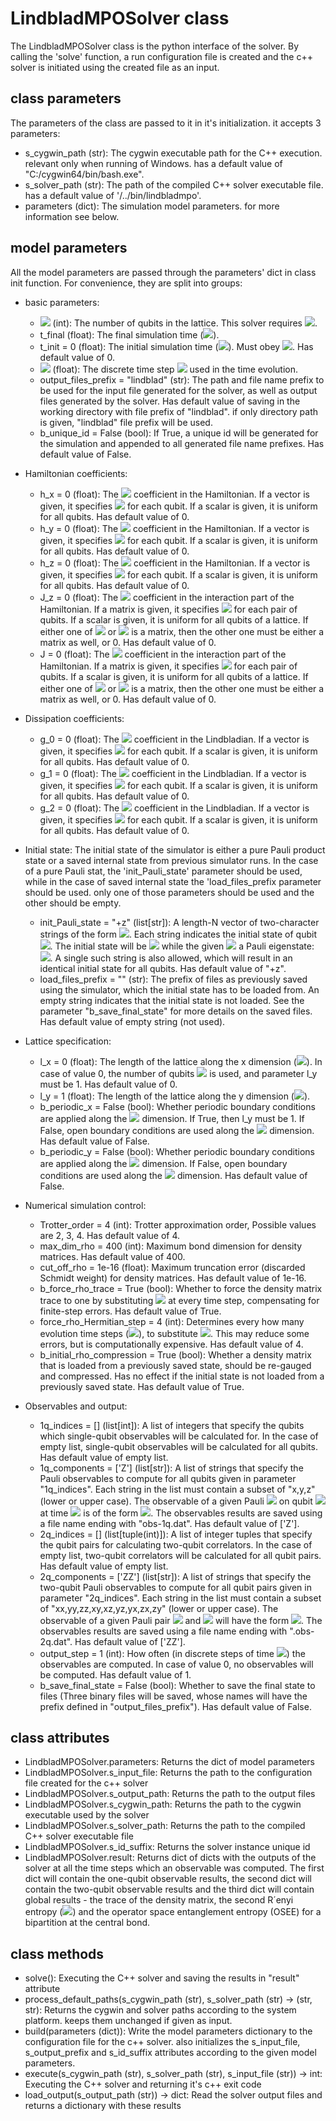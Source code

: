 # LindbladMPOSolver class

The LindbladMPOSolver class is the python interface of the solver. By calling the 'solve' function, a run configuration file is created and the c++ solver is initiated using the created file as an input.

## class parameters

The parameters of the class are passed to it in it's initialization. it accepts 3 parameters:

* s_cygwin_path (str): The cygwin executable path for the C++ execution. relevant only when running of Windows. has a default value of "C:/cygwin64/bin/bash.exe".
* s_solver_path (str): The path of the compiled C++ solver executable file. has a default value of '/../bin/lindbladmpo'.
* parameters (dict): The simulation model parameters. for more information see below.

## model parameters

All the model parameters are passed through the parameters' dict in class init function. For convenience, they are split into groups:

* basic parameters:
    * <img src="https://render.githubusercontent.com/render/math?math=N"> (int): The number of qubits in the lattice. This solver requires <img src="https://render.githubusercontent.com/render/math?math=N >2">.
    * t_final (float): The final simulation time (<img src="https://render.githubusercontent.com/render/math?math=t_f">).
    * t_init = 0 (float): The initial simulation time (<img src="https://render.githubusercontent.com/render/math?math=t_0">). Must obey <img src="https://render.githubusercontent.com/render/math?math=t_0 \le t_f">. Has default value of 0.
    * <img src="https://render.githubusercontent.com/render/math?math=tau"> (float): The discrete time step <img src="https://render.githubusercontent.com/render/math?math=tau"> used in the time evolution.
    * output_files_prefix = "lindblad" (str): The path and file name prefix to be used for the input file generated for the solver, as well as output files generated by the solver. Has default value of saving in the working directory with file prefix of "lindblad". if only directory path is given, "lindblad" file prefix will be used.
    * b_unique_id = False (bool): If True, a unique id will be generated for the simulation and appended to all generated file name prefixes. Has default value of False.
* Hamiltonian coefficients:
    * h_x = 0 (float): The <img src="https://render.githubusercontent.com/render/math?math=h_{x,i}"> coefficient in the Hamiltonian. If a vector is given, it specifies <img src="https://render.githubusercontent.com/render/math?math=h_{x,i}"> for each qubit. If a scalar is given, it is uniform for all qubits. Has default value of 0.
    * h_y = 0 (float): The <img src="https://render.githubusercontent.com/render/math?math=h_{y,i}"> coefficient in the Hamiltonian. If a vector is given, it specifies <img src="https://render.githubusercontent.com/render/math?math=h_{y,i}"> for each qubit. If a scalar is given, it is uniform for all qubits. Has default value of 0.
    * h_z = 0 (float): The <img src="https://render.githubusercontent.com/render/math?math=h_{z,i}"> coefficient in the Hamiltonian. If a vector is given, it specifies <img src="https://render.githubusercontent.com/render/math?math=h_{z,i}"> for each qubit. If a scalar is given, it is uniform for all qubits. Has default value of 0.
    * J_z = 0 (float): The <img src="https://render.githubusercontent.com/render/math?math=J^z_{ij}"> coefficient in the interaction part of the Hamiltonian. If a matrix is given, it specifies <img src="https://render.githubusercontent.com/render/math?math=J^z_{ij}"> for each pair of qubits. If a scalar is given, it is uniform for all qubits of a lattice. If either one of <img src="https://render.githubusercontent.com/render/math?math=J"> or <img src="https://render.githubusercontent.com/render/math?math=J_z"> is a matrix, then the other one must be either a matrix as well, or 0. Has default value of 0.
    * J = 0 (float): The <img src="https://render.githubusercontent.com/render/math?math=J_{ij}"> coefficient in the interaction part of the Hamiltonian. If a matrix is given, it specifies <img src="https://render.githubusercontent.com/render/math?math=J_{ij}"> for each pair of qubits. If a scalar is given, it is uniform for all qubits of a lattice. If either one of <img src="https://render.githubusercontent.com/render/math?math=J"> or <img src="https://render.githubusercontent.com/render/math?math=J_z"> is a matrix, then the other one must be either a matrix as well, or 0. Has default value of 0.
* Dissipation coefficients:
    * g_0 = 0 (float): The <img src="https://render.githubusercontent.com/render/math?math=g_{0,i}"> coefficient in the Lindbladian. If a vector is given, it specifies <img src="https://render.githubusercontent.com/render/math?math=g_{0,i}"> for each qubit. If a scalar is given, it is uniform for all qubits. Has default value of 0.
    * g_1 = 0 (float): The <img src="https://render.githubusercontent.com/render/math?math=g_{1,i}"> coefficient in the Lindbladian. If a vector is given, it specifies <img src="https://render.githubusercontent.com/render/math?math=g_{1,i}"> for each qubit. If a scalar is given, it is uniform for all qubits. Has default value of 0.
    * g_2 = 0 (float): The <img src="https://render.githubusercontent.com/render/math?math=g_{2,i}"> coefficient in the Lindbladian. If a vector is given, it specifies <img src="https://render.githubusercontent.com/render/math?math=g_{2,i}"> for each qubit. If a scalar is given, it is uniform for all qubits. Has default value of 0.
* Initial state:
    The initial state of the simulator is either a pure Pauli product state or a saved internal state from previous simulator runs.
    In the case of a pure Pauli stat, the 'init_Pauli_state' parameter should be used, while in the case of saved internal state the 'load_files_prefix parameter should be used. only one of those parameters should be used and the other should be empty.

    * init_Pauli_state = "+z" (list[str]): A length-N vector of two-character strings of the form <img src="https://render.githubusercontent.com/render/math?math=\pm a">. Each string indicates the initial state of qubit <img src="https://render.githubusercontent.com/render/math?math=i">. The initial state will be <img src="https://render.githubusercontent.com/render/math?math=\rho(t_0) = |\psi_0\rangle\langle \psi_0|, \qquad |\psi_0\rangle = \prod_i |\pm a_i\rangle"> while the given <img src="https://render.githubusercontent.com/render/math?math=\pm a"> a Pauli eigenstate: <img src="https://render.githubusercontent.com/render/math?math=\sigma_i^a|\pm a_i\rangle = \pm |\pm a_i\rangle">. A single such string is also allowed, which will result in an identical initial state for all qubits. Has default value of "+z".
    * load_files_prefix = "" (str): The prefix of files as previously saved using the simulator, which the initial state has to be loaded from. An empty string indicates that the initial state is not loaded. See the parameter "b_save_final_state" for more details on the saved files. Has default value of empty string (not used).
* Lattice specification:
    * l_x = 0 (float): The length of the lattice along the x dimension (<img src="https://render.githubusercontent.com/render/math?math=l_x">). In case of value 0, the number of qubits <img src="https://render.githubusercontent.com/render/math?math=N"> is used, and parameter l_y must be 1. Has default value of 0.
    * l_y = 1 (float): The length of the lattice along the y dimension (<img src="https://render.githubusercontent.com/render/math?math=l_y">).
    * b_periodic_x = False (bool): Whether periodic boundary conditions are applied along the <img src="https://render.githubusercontent.com/render/math?math=x"> dimension. If True, then l_y must be 1. If False, open boundary conditions are used along the <img src="https://render.githubusercontent.com/render/math?math=x"> dimension. Has default value of False.
    * b_periodic_y = False (bool): Whether periodic boundary conditions are applied along the <img src="https://render.githubusercontent.com/render/math?math=y"> dimension. If False, open boundary conditions are used along the <img src="https://render.githubusercontent.com/render/math?math=y"> dimension. Has default value of False.
* Numerical simulation control:
    * Trotter_order = 4 (int): Trotter approximation order, Possible values are 2, 3, 4. Has default value of 4.
    * max_dim_rho = 400 (int): Maximum bond dimension for density matrices. Has default value of 400.
    * cut_off_rho = 1e-16 (float): Maximum truncation error (discarded Schmidt weight) for density matrices. Has default value of 1e-16.
    * b_force_rho_trace = True (bool): Whether to force the density matrix trace to one by substituting <img src="https://render.githubusercontent.com/render/math?math=\rho \to\rho/ {\rm tr}\{\rho\}"> at every time step, compensating for finite-step errors. Has default value of True.
    * force_rho_Hermitian_step = 4 (int): Determines every how many evolution time steps (<img src="https://render.githubusercontent.com/render/math?math=\tau">), to substitute <img src="https://render.githubusercontent.com/render/math?math=\rho \to (\rho + \rho^\dagger)/2">. This may reduce some errors, but is computationally expensive. Has default value of 4.
    * b_initial_rho_compression = True (bool): Whether a density matrix that is loaded from a previously saved state, should be re-gauged and compressed. Has no effect if the initial state is not loaded from a previously saved state. Has default value of True.
* Observables and output:
    * 1q_indices = [] (list[int]): A list of integers that specify the qubits which single-qubit observables will be calculated for. In the case of empty list, single-qubit observables will be calculated for all qubits. Has default value of empty list.
    * 1q_components = ['Z'] (list[str]): A list of strings that specify the Pauli observables to compute for all qubits given in parameter "1q_indices". Each string in the list must contain a subset of "x,y,z" (lower or upper case). The observable of a given Pauli <img src="https://render.githubusercontent.com/render/math?math=sigma^a"> on qubit <img src="https://render.githubusercontent.com/render/math?math=i"> at time <img src="https://render.githubusercontent.com/render/math?math=t_k"> is of the form <img src="https://render.githubusercontent.com/render/math?math=\left\langle \sigma_i^a\right (t_k)\rangle">. The observables results are saved using a file name ending with "obs-1q.dat". Has default value of ['Z'].
    * 2q_indices = [] (list[tuple(int)]): A list of integer tuples that specify the qubit pairs for calculating two-qubit correlators. In the case of empty list, two-qubit correlators will  be calculated for all qubit pairs. Has default value of empty list.
    * 2q_components = ['ZZ'] (list[str]): A list of strings that specify the two-qubit Pauli observables to compute for all qubit pairs given in parameter "2q_indices". Each string in the list must contain a subset of "xx,yy,zz,xy,xz,yz,yx,zx,zy" (lower or upper case). The observable of a given Pauli pair <img src="https://render.githubusercontent.com/render/math?math=sigma^a"> and <img src="https://render.githubusercontent.com/render/math?math=sigma^b"> will have the form <img src="https://render.githubusercontent.com/render/math?math=\left\langle \sigma_{i}^a(t_k) \sigma_{j}^b(t_k) \right\rangle">.  The observables results are saved using a file name ending with ".obs-2q.dat". Has default value of ['ZZ'].
    * output_step = 1 (int): How often (in discrete steps of time <img src="https://render.githubusercontent.com/render/math?math=tau">) the observables are computed. In case of value 0, no observables will be computed. Has default value of 1.
    * b_save_final_state = False (bool): Whether to save the final state to files (Three binary files will be saved, whose names will have the prefix defined in "output_files_prefix"). Has default value of False.

## class attributes

* LindbladMPOSolver.parameters: Returns the dict of model parameters
* LindbladMPOSolver.s_input_file: Returns the path to the configuration file created for the c++ solver
* LindbladMPOSolver.s_output_path: Returns the path to the output files
* LindbladMPOSolver.s_cygwin_path: Returns the path to the cygwin executable used by the solver
* LindbladMPOSolver.s_solver_path: Returns the path to the compiled C++ solver executable file
* LindbladMPOSolver.s_id_suffix: Returns the solver instance unique id
* LindbladMPOSolver.result: Returns dict of dicts with the outputs of the solver at all the time steps which an observable was computed. The first dict will contain the one-qubit observable results, the second dict will contain the two-qubit observable results and the third dict will contain global results - the trace of the density matrix, the second R´enyi entropy (<img src="https://render.githubusercontent.com/render/math?math=-\ln{\rm tr }\{\rho^2\}">) and the operator space entanglement entropy (OSEE) for a bipartition at the central bond.

## class methods

* solve(): Executing the C++ solver and saving the results in "result" attribute
* process_default_paths(s_cygwin_path (str), s_solver_path (str) -> (str, str): Returns the cygwin and solver paths according to the system platform. keeps them unchanged if given as input.
* build(parameters (dict)): Write the model parameters dictionary to the configuration file for the c++ solver. also initializes the s_input_file, s_output_prefix and s_id_suffix attributes according to the given model parameters.
* execute(s_cygwin_path (str), s_solver_path (str), s_input_file (str)) -> int: Executing the C++ solver and returning it's c++ exit code
* load_output(s_output_path (str)) -> dict: Read the solver output files and returns a dictionary with these results